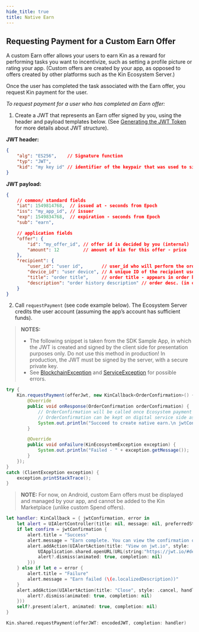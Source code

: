 ```yaml
---
hide_title: true
title: Native Earn
---
```


## Requesting Payment for a Custom Earn Offer

A custom Earn offer allows your users to earn Kin as a reward for performing tasks you want to incentivize, such as setting a profile picture or rating your app. (Custom offers are created by your app, as opposed to offers created by other platforms such as the Kin Ecosystem Server.)

Once the user has completed the task associated with the Earn offer, you request Kin payment for the user.

*To request payment for a user who has completed an Earn offer:*

1.	Create a JWT that represents an Earn offer signed by you, using the header and payload templates below. (See [Generating the JWT Token](api/README.md#generating-the-jwt-token) for more details about JWT structure).

**JWT header:**
```json
{
    "alg": "ES256",    // Signature function
    "typ": "JWT",
    "kid": "my key id" // identifier of the keypair that was used to sign the JWT. identifiers and public keys will be provided by signer authority. This enables using multiple private/public key pairs (a list of public keys and their ids need to be provided by signer authority to verifier in advanced)
}
```

**JWT payload:**
```json
{
    // common/ standard fields
    "iat": 1549814768,  // issued at - seconds from Epoch
    "iss": "my_app_id", // issuer
    "exp": 1549834768,  // expiration - seconds from Epoch
    "sub": "earn",

    // application fields
    "offer": {
		"id": "my_offer_id", // offer id is decided by you (internal)
		"amount": 12         // amount of kin for this offer - price
    },
    "recipient": {
		"user_id": "user id",       // user_id who will perform the order
		"device_id": "user device", // A unique ID of the recipient user device
		"title": "order title",     // order title - appears in order history
		"description": "order history description" // order desc. (in order history)
    }
}
```
2.	Call `requestPayment` (see code example below). The Ecosystem Server credits the user account (assuming the app’s account has sufficient funds).

>**NOTES:**
>* The following snippet is taken from the SDK Sample App, in which the JWT is created and signed by the client side for presentation purposes only. Do not use this method in production! In production, the JWT must be signed by the server, with a secure private key.
> * See [BlockchainException](api/COMMON_ERRORS.md#blockchainException--Represents-an-error-originated-with-kin-blockchain-error-code-might-be) and [ServiceException](api/COMMON_ERRORS.md#serviceexception---represents-an-error-communicating-with-kin-server-error-code-might-be) for possible errors.
<!--DOCUSAURUS_CODE_TABS-->
<!--Android-->
```java
try {
    Kin.requestPayment(offerJwt, new KinCallback<OrderConfirmation>() {
        @Override
        public void onResponse(OrderConfirmation orderConfirmation) {
            // OrderConfirmation will be called once Ecosystem payment transaction to user completed successfully.
            // OrderConfirmation can be kept on digital service side as a receipt proving user received his Kin.
            System.out.println("Succeed to create native earn.\n jwtConfirmation: " + orderConfirmation.getJwtConfirmation());
        }

        @Override
        public void onFailure(KinEcosystemException exception) {
            System.out.println("Failed - " + exception.getMessage());
        }
    });
}
catch (ClientException exception) {
    exception.printStackTrace();
}
```
>**NOTE:** For now, on Android, custom Earn offers must be displayed and managed by your app, and cannot be added to the Kin Marketplace (unlike custom Spend offers).

<!--iOS-->
```swift
let handler: KinCallback = { jwtConfirmation, error in  
    let alert = UIAlertController(title: nil, message: nil, preferredStyle: .alert)
    if let confirm = jwtConfirmation {
        alert.title = "Success"
        alert.message = "Earn complete. You can view the confirmation on jwt.io"
        alert.addAction(UIAlertAction(title: "View on jwt.io", style: .default, handler: { [weak alert] action in
            UIApplication.shared.openURL(URL(string:"https://jwt.io/#debugger-io?token=\(confirm)")!)
            alert?.dismiss(animated: true, completion: nil)
        }))
    } else if let e = error {
        alert.title = "Failure"
        alert.message = "Earn failed (\(e.localizedDescription))"
    }
    alert.addAction(UIAlertAction(title: "Close", style: .cancel, handler: { [weak alert] action in
        alert?.dismiss(animated: true, completion: nil)
    }))
    self?.present(alert, animated: true, completion: nil)
}

Kin.shared.requestPayment(offerJWT: encodedJWT, completion: handler)
```
<!--END_DOCUSAURUS_CODE_TABS-->

